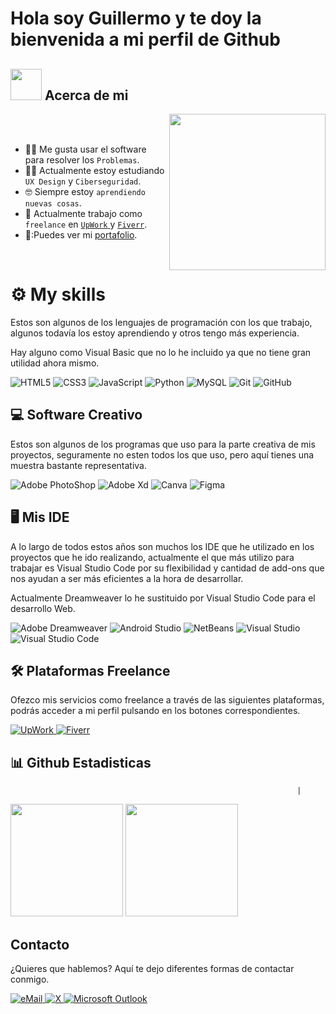 ## <p align="center"><h1>Hola soy Guillermo y te doy la bienvenida a mi perfil de Github</h1></p> 

## <picture><img src = "https://github.com/7oSkaaa/7oSkaaa/blob/main/Images/about_me.gif?raw=true" width = 50px></picture> Acerca de mi

<picture> <img align="right" src="https://github.com/7oSkaaa/7oSkaaa/blob/main/Images/Right_Side.gif?raw=true" width = 250px></picture>

<br><br>

- :technologist: Me gusta usar el software para resolver los `Problemas`.
- :student: Actualmente estoy estudiando `UX Design` y `Ciberseguridad`.
- :nerd_face: Siempre estoy `aprendiendo nuevas cosas`.
- :thinking: Actualmente trabajo como `freelance` en <a href ="https://www.upwork.com/freelancers/carlospascual"> `UpWork` </a> y <a href = "https://www.fiverr.com/carlosux01">`Fiverr`</a>.
- 🔖:Puedes ver mi <a href = "https://guillermoayllon.com">portafolio</a>.
<br>

<h1>⚙️ My skills</h1>

<p>Estos son algunos de los lenguajes de programación con los que trabajo, algunos todavía los estoy aprendiendo y otros tengo más experiencia.</p>
<p>Hay alguno como Visual Basic que no lo he incluido ya que no tiene gran utilidad ahora mismo.</p>

![HTML5](https://img.shields.io/badge/html5%20-%23E34F26.svg?&style=for-the-badge&logo=html5&logoColor=white)
![CSS3](https://img.shields.io/badge/css3%20-%231572B6.svg?&style=for-the-badge&logo=css3&logoColor=white)
![JavaScript](https://img.shields.io/badge/javascript%20-%23323330.svg?&style=for-the-badge&logo=javascript&logoColor=%23F7DF1E&color=3d3919)
![Python](https://img.shields.io/badge/python-%230095D5.svg?&style=for-the-badge&logo=python&logoColor=white)
![MySQL](https://img.shields.io/badge/mysql-%2300f.svg?&style=for-the-badge&logo=mysql&logoColor=white&color=3280ad)
![Git](https://img.shields.io/badge/git%20-%23F05033.svg?&style=for-the-badge&logo=git&logoColor=white&Color=c95410)
![GitHub](https://img.shields.io/badge/github%20-%23121011.svg?&style=for-the-badge&logo=github&logoColor=white&color=283238)
<!--![Arch](https://img.shields.io/badge/Arch%20Linux-0B2541?style=for-the-badge&logo=arch-linux&logoColor=white)-->


## 💻 Software Creativo
<p>Estos son algunos de los programas que uso para la parte creativa de mis proyectos, seguramente no esten todos los que uso, pero aquí
 tienes una muestra bastante representativa.</p>

![Adobe PhotoShop](https://img.shields.io/badge/Adobe%20Photoshop-31A8FF?style=for-the-badge&logo=Adobe%20Photoshop&logoColor=black)
![Adobe Xd](https://img.shields.io/badge/Adobe%20XD-470137?style=for-the-badge&logo=Adobe%20XD&logoColor=#FF61F6)
![Canva](https://img.shields.io/badge/Canva-%2300C4CC.svg?&style=for-the-badge&logo=Canva&logoColor=white)
![Figma](https://img.shields.io/badge/Figma-F24E1E?style=for-the-badge&logo=figma&logoColor=white)


## 🖥️ Mis IDE
<p>A lo largo de todos estos años son muchos los IDE que he utilizado en los proyectos que he ido realizando, actualmente el que más utilizo para trabajar
es Visual Studio Code por su flexibilidad y cantidad de add-ons que nos ayudan a ser más eficientes a la hora de desarrollar.</p>
<p>Actualmente Dreamweaver lo he sustituido por Visual Studio Code para el desarrollo Web.</p>

![Adobe Dreamweaver](https://img.shields.io/badge/Adobe%20Dreamweaver-072401?style=for-the-badge&logo=Adobe%20Dreamweaver&logoColor=34F400)
![Android Studio](https://img.shields.io/badge/Android_Studio-3DDC84?style=for-the-badge&logo=android-studio&logoColor=white)
![NetBeans](https://img.shields.io/badge/apache%20netbeans-1B6AC6?style=for-the-badge&logo=apache%20netbeans%20IDE&logoColor=white)
![Visual Studio](https://img.shields.io/badge/Visual_Studio-5C2D91?style=for-the-badge&logo=visual%20studio&logoColor=white)
![Visual Studio Code](https://img.shields.io/badge/Visual_Studio_Code-0078D4?style=for-the-badge&logo=visual%20studio%20code&logoColor=white)

## 🛠️ Plataformas Freelance
<p>Ofezco mis servicios como freelance a través de las siguientes plataformas, podrás acceder a mi perfil pulsando en los botones correspondientes.</p>
<a href ="https://www.upwork.com/freelancers/carlospascual" />
<img alt = "UpWork" src = "https://img.shields.io/badge/UpWork-6FDA44?style=for-the-badge&logo=Upwork&logoColor=white"/>
</a>

<a href = "https://www.fiverr.com/carlosux01" />
<img alt= "Fiverr" src = "https://img.shields.io/badge/fiverr-1DBF73?style=for-the-badge&logo=fiverr&logoColor=white"/>
</a>



## 📊 Github Estadisticas
                                                                    |  
<p>
  <img height="180em" src="https://github-readme-stats.vercel.app/api?username=guillermopayllon&show_icons=true&theme=dark&include_all_commits=true&count_private=true"/>
  <img height="180em" src="https://github-readme-stats.vercel.app/api/top-langs/?username=guillermopayllon&layout=compact&langs_count=7&theme=dark"/>
</p>
 <!--
<p align="center">
    <img alt="status github, commits, etc..." width="500px" src="https://github-readme-stats.vercel.app/api?username=guillermopayllon&count_private=true&show_icons=true&custom_title=Guillermo&theme=algolia&bg_color=0,000000,130F40&layout=compact&border_radius=8"
    /> <br>
    <img align="center" src="https://github-readme-stats.vercel.app/api/top-langs/?username=guillermopayllon&layout=compact&theme=radical" />
</p>
-->


## Contacto

<p>¿Quieres que hablemos? Aquí te dejo diferentes formas de contactar conmigo.</p>

<a href="mailto:cguillermodev@gmail.com">
<img alt="eMail" src="https://img.shields.io/badge/GMAIL-D14836?style=for-the-badge&logo=gmail&logoColor=white" />
</a>
<a href="https://twitter.com/carlosdev12">
<img alt="X" src="https://img.shields.io/badge/Twitter-1DA1F2?style=for-the-badge&logo=twitter&logoColor=white" />
<a href="mailto:carlosdeveloper@outlook.es">
<img alt = "Microsoft Outlook" src ="https://img.shields.io/badge/Microsoft_Outlook-0078D4?style=for-the-badge&logo=microsoft-outlook&logoColor=white" />
</a>
